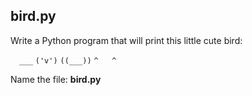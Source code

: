 ## bird.py

Write a Python program that will print this little cute bird:

`  ___`
 `('v')`
`((___))`
 `^   ^`

Name the file: **bird.py**

